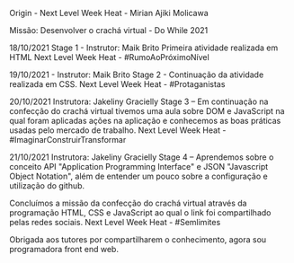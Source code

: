 Origin - Next Level Week Heat - Mirian Ajiki Molicawa

Missão: Desenvolver o crachá virtual - Do While 2021

18/10/2021
Stage 1 - Instrutor: Maik Brito
Primeira atividade realizada em HTML
Next Level Week Heat - #RumoAoPróximoNível

19/10/2021 - Instrutor: Maik Brito
Stage 2 - Continuação da atividade realizada em CSS.
Next Level Week Heat - #Protaganistas

20/10/2021
Instrutora: Jakeliny Gracielly
Stage 3 – Em continuação na confecção do crachá virtual tivemos uma aula sobre DOM e JavaScript na qual foram aplicadas ações na aplicação e conhecemos as boas práticas usadas pelo mercado de trabalho.
Next Level Week Heat - #ImaginarConstruirTransformar

21/10/2021
Instrutora: Jakeliny Gracielly
Stage 4 – Aprendemos sobre o conceito API "Application Programming Interface" e JSON "Javascript Object Notation", além de entender um pouco sobre a configuração e utilização do github.

Concluímos a missão da confecção do crachá virtual através da programação HTML, CSS e JavaScript ao qual o link foi compartilhado pelas redes sociais.
Next Level Week Heat - #Semlimites

Obrigada aos tutores por compartilharem o conhecimento, agora sou programadora front end web.
